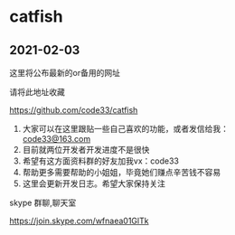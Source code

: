 # catfish

## 2021-02-03 

这里将公布最新的or备用的网址

请将此地址收藏

https://github.com/code33/catfish

1. 大家可以在这里跟贴一些自己喜欢的功能，或者发信给我：code33@163.com
2. 目前就两位开发者开发进度不是很快
3. 希望有这方面资料群的好友加我vx：code33
4. 帮助更多需要帮助的小姐姐，毕竟她们赚点辛苦钱不容易
5. 这里会更新开发日志。希望大家保持关注

skype 群聊,聊天室

https://join.skype.com/wfnaea01GlTk
